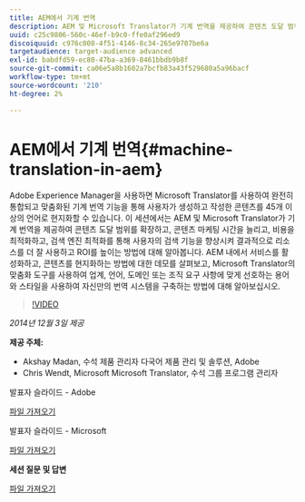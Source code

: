 ```yaml
---
title: AEM에서 기계 번역
description: AEM 및 Microsoft Translator가 기계 번역을 제공하여 콘텐츠 도달 범위를 확장하고, 콘텐츠 마케팅 시간을 늘리고, 비용을 최적화하고, 검색 엔진 최적화를 통해 사용자의 검색 기능을 향상시켜 결과적으로 리소스를 더 잘 사용하고 ROI를 높이는 방법을 알아봅니다.
uuid: c25c9806-560c-46ef-b9c0-ffe0af296ed9
discoiquuid: c976c008-4f51-4146-8c34-265e9707be6a
targetaudience: target-audience advanced
exl-id: babdfd59-ec80-47ba-a369-8461bbdb9b8f
source-git-commit: ca06e5a8b1602a7bcfb83a43f529680a5a96bacf
workflow-type: tm+mt
source-wordcount: '210'
ht-degree: 2%

---
```


# AEM에서 기계 번역{#machine-translation-in-aem}

Adobe Experience Manager을 사용하면 Microsoft Translator를 사용하여 완전히 통합되고 맞춤화된 기계 번역 기능을 통해 사용자가 생성하고 작성한 콘텐츠를 45개 이상의 언어로 현지화할 수 있습니다. 이 세션에서는 AEM 및 Microsoft Translator가 기계 번역을 제공하여 콘텐츠 도달 범위를 확장하고, 콘텐츠 마케팅 시간을 늘리고, 비용을 최적화하고, 검색 엔진 최적화를 통해 사용자의 검색 기능을 향상시켜 결과적으로 리소스를 더 잘 사용하고 ROI를 높이는 방법에 대해 알아봅니다. AEM 내에서 서비스를 활성화하고, 콘텐츠를 현지화하는 방법에 대한 데모를 살펴보고, Microsoft Translator의 맞춤화 도구를 사용하여 업계, 언어, 도메인 또는 조직 요구 사항에 맞게 선호하는 용어와 스타일을 사용하여 자신만의 번역 시스템을 구축하는 방법에 대해 알아보십시오.

>[!VIDEO](https://video.tv.adobe.com/v/19383/?quality=9)

*2014년 12월 3일 제공*

**제공 주체:**

* Akshay Madan, 수석 제품 관리자 다국어 제품 관리 및 솔루션, Adobe
* Chris Wendt, Microsoft Microsoft Translator, 수석 그룹 프로그램 관리자

발표자 슬라이드 - Adobe

[파일 가져오기](assets/aem-gems-machine-translation-12-03-14.pdf)

발표자 슬라이드 - Microsoft

[파일 가져오기](assets/adobe-microsoft-gems-12-03-14.pdf)

**세션 질문 및 답변**

[파일 가져오기](assets/q-a-machine-translation-12-3-14.pdf)
<!--
[Get back to the Overview](https://helpx.adobe.com/experience-manager/kt/eseminars/gems/aem-index.html)
-->
